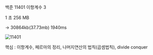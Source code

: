 백준 11401 이항계수 3

1 초	256 MB

-> 30864kb(37.73mb) 1940ms

![11401](https://user-images.githubusercontent.com/8403172/149650625-da88c64c-5e37-4024-80d6-ad143e000d52.jpg)

핵심 : 이항계수, 페르마의 정리, 나머지연산의 법칙(곱셈법칙), divide conquer

